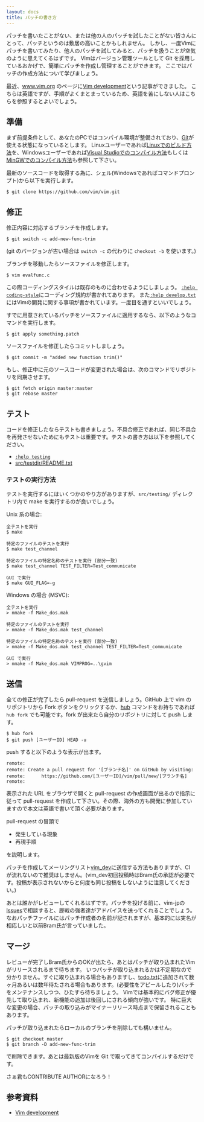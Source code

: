 ```yaml
---
layout: docs
title: パッチの書き方
---
```


パッチを書いたことがない、または他の人のパッチを試したことがない皆さんにとって、パッチというのは敷居の高いことかもしれません。
しかし、一度Vimにパッチを書いてみたり、他人のパッチを試してみると、パッチを扱うことが空気のように思えてくるはずです。
Vimはバージョン管理ツールとして Git を採用しているおかげで、簡単にパッチを作成し管理することができます。
ここではパッチの作成方法について学びましょう。

最近、www.vim.org のページに[Vim development](http://www.vim.org/develop.php)という記事ができました。
こちらは英語ですが、手順がよくまとまっているため、英語を苦にしない人はこちらを参照するとよいでしょう。

## 準備

まず前提条件として、あなたのPCではコンパイル環境が整備されており、[Git](https://git-scm.com/)が使える状態になっているとします。
Linuxユーザーであれば[Linuxでのビルド方法](http://vim-jp.org/docs/build_linux.html)を、Windowsユーザーであれば[Visual Studioでのコンパイル方法](http://vim-jp.org/docs/build_windows_msvc.html)もしくは[MinGWでのコンパイル方法](http://vim-jp.org/docs/build_windows_mingw.html)も参照して下さい。

最新のソースコードを取得する為に、シェル(Windowsであればコマンドプロンプト)から以下を実行します。

    $ git clone https://github.com/vim/vim.git

## 修正

修正内容に対応するブランチを作成します。

    $ git switch -c add-new-func-trim

(git のバージョンが古い場合は `switch -c` の代わりに `checkout -b` を使います。)

ブランチを移動したらソースファイルを修正します。

    $ vim evalfunc.c

この際コーディングスタイルは既存のものに合わせるようにしましょう。
[`:help coding-style`](http://vim-jp.org/vimdoc-ja/develop.html#coding-style)にコーディング規約が書かれてあります。
また[`:help develop.txt`](http://vim-jp.org/vimdoc-ja/develop.html)にはVimの開発に関する事項が書かれています。一度目を通すといいでしょう。

すでに用意されているパッチをソースファイルに適用するなら、以下のようなコマンドを実行します。

    $ git apply something.patch

ソースファイルを修正したらコミットしましょう。

    $ git commit -m "added new function trim()"

もし、修正中に元のソースコードが変更された場合は、次のコマンドでリポジトリを同期させます。

    $ git fetch origin master:master
    $ git rebase master

## テスト

コードを修正したならテストも書きましょう。不具合修正であれば、同じ不具合を再発させないためにもテストは重要です。テストの書き方は以下を参照してください。

- [`:help testing`](http://vim-jp.org/vimdoc-ja/testing.html#testing)
- [src/testdir/README.txt](https://github.com/vim/vim/blob/master/src/testdir/README.txt)

### テストの実行方法

テストを実行するにはいくつかのやり方がありますが、`src/testing/` ディレクトリ内で make を実行するのが良いでしょう。

Unix 系の場合:

    全テストを実行
    $ make

    特定のファイルのテストを実行
    $ make test_channel

    特定のファイルの特定名称のテストを実行 (部分一致)
    $ make test_channel TEST_FILTER=Test_communicate

    GUI で実行
    $ make GUI_FLAG=-g

Windows の場合 (MSVC):

    全テストを実行
    > nmake -f Make_dos.mak

    特定のファイルのテストを実行
    > nmake -f Make_dos.mak test_channel

    特定のファイルの特定名称のテストを実行 (部分一致)
    > nmake -f Make_dos.mak test_channel TEST_FILTER=Test_communicate

    GUI で実行
    > nmake -f Make_dos.mak VIMPROG=..\gvim

## 送信

全ての修正が完了したら pull-request を送信しましょう。GitHub 上で vim のリポジトリから Fork ボタンをクリックするか、[hub](https://github.com/github/hub) コマンドをお持ちであれば `hub fork` でも可能です。fork が出来たら自分のリポジトリに対して push します。

    $ hub fork
    $ git push [ユーザーID] HEAD -u

push すると以下のような表示が出ます。

    remote:
    remote: Create a pull request for '[ブランチ名]' on GitHub by visiting:
    remote:      https://github.com/[ユーザーID]/vim/pull/new/[ブランチ名]
    remote:


表示された URL をブラウザで開くと pull-request の作成画面が出るので指示に従って pull-request を作成して下さい。その際、海外の方も開発に参加していますので本文は英語で書いて頂く必要があります。

pull-request の冒頭で

- 発生している現象
- 再現手順

を説明します。

パッチを作成してメーリングリスト[vim\_dev](https://groups.google.com/forum/#!forum/vim_dev)に送信する方法もありますが、CI が流れないので推奨はしません。(vim\_dev初回投稿時はBram氏の承認が必要です。投稿が表示されないからと何度も同じ投稿をしないように注意してください。)

あとは誰かがレビューしてくれるはずです。パッチを投げる前に、vim-jpの[Issues](http://github.com/vim-jp/issues/issues)で相談すると、歴戦の強者達がアドバイスを送ってくれることでしょう。
なおパッチファイルにはパッチ作成者の名前が記されますが、基本的には実名が相応しいと以前Bram氏が言っていました。

## マージ

レビューが完了しBram氏からのOKが出たら、あとはパッチが取り込まれたVimがリリースされるまで待ちます。
いつパッチが取り込まれるかは不定期なので分かりません。すぐに取り込まれる場合もありますし、[todo.txt](https://github.com/vim/vim/blob/master/runtime/doc/todo.txt)に追加されて数ヶ月あるいは数年待たされる場合もあります。(必要性をアピールしたり)パッチをメンテナンスしつつ、ひたすら待ちましょう。
Vimでは基本的にバグ修正が優先して取り込まれ、新機能の追加は後回しにされる傾向が強いです。
特に巨大な変更の場合、パッチの取り込みがマイナーリリース時点まで保留されることもあります。

パッチが取り込まれたらローカルのブランチを削除しても構いません。

    $ git checkout master
    $ git branch -D add-new-func-trim

で削除できます。あとは最新版のVimを Git で取ってきてコンパイルするだけです。

さぁ君もCONTRIBUTE AUTHORになろう！

## 参考資料

- [Vim development](http://www.vim.org/develop.php)
